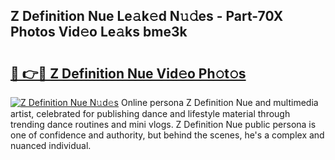## Z Definition Nue Le𝚊k𝚎d N𝚞𝚍es - Part-70X Photos Vid𝚎o Le𝚊ks bme3k

# <h2><a href="http://fb78hlw.evod.top/?m=Z+Definition+Nue">🔗 👉🔴 Z Definition Nue Vid𝚎o Ph𝚘t𝚘s</a></h2>

[![Z Definition Nue N𝚞d𝚎s](https://i.imgur.com/8V9OHl7.gif)](http://fb78hlw.evod.top/?m=Z+Definition+Nue)
Online persona Z Definition Nue and multimedia artist, celebrated for publishing dance and lifestyle material through trending dance routines and mini vlogs. Z Definition Nue public persona is one of confidence and authority, but behind the scenes, he's a complex and nuanced individual. 
